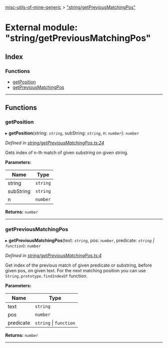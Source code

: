 [misc-utils-of-mine-generic](../README.md) > ["string/getPreviousMatchingPos"](../modules/_string_getpreviousmatchingpos_.md)

# External module: "string/getPreviousMatchingPos"

## Index

### Functions

* [getPosition](_string_getpreviousmatchingpos_.md#getposition)
* [getPreviousMatchingPos](_string_getpreviousmatchingpos_.md#getpreviousmatchingpos)

---

## Functions

<a id="getposition"></a>

###  getPosition

▸ **getPosition**(string: *`string`*, subString: *`string`*, n: *`number`*): `number`

*Defined in [string/getPreviousMatchingPos.ts:24](https://github.com/cancerberoSgx/misc-utils-of-mine/blob/1934db3/misc-utils-of-mine-generic/src/string/getPreviousMatchingPos.ts#L24)*

Gets index of n-th match of given substring on given string.

**Parameters:**

| Name | Type |
| ------ | ------ |
| string | `string` |
| subString | `string` |
| n | `number` |

**Returns:** `number`

___
<a id="getpreviousmatchingpos"></a>

###  getPreviousMatchingPos

▸ **getPreviousMatchingPos**(text: *`string`*, pos: *`number`*, predicate: *`string` \| `function`*): `number`

*Defined in [string/getPreviousMatchingPos.ts:4](https://github.com/cancerberoSgx/misc-utils-of-mine/blob/1934db3/misc-utils-of-mine-generic/src/string/getPreviousMatchingPos.ts#L4)*

Get index of the previous match of given predicate or substring, before given pos, on given text. For the next matching position you can use `String.prototype.findIndexOf` function.

**Parameters:**

| Name | Type |
| ------ | ------ |
| text | `string` |
| pos | `number` |
| predicate | `string` \| `function` |

**Returns:** `number`

___

